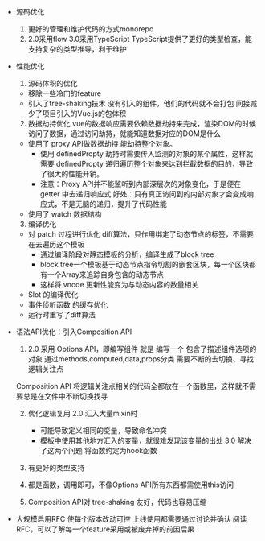 - 源码优化
  1. 更好的管理和维护代码的方式monorepo
  2. 2.0采用flow 3.0采用TypeScript
    TypeScript提供了更好的类型检查，能支持复杂的类型推导，利于维护

- 性能优化
  1. 源码体积的优化
    - 移除一些冷门的feature
    - 引入了tree-shaking技术
      没有引入的组件，他们的代码就不会打包
      间接减少了项目引入的Vue.js的包体积
      
  2. 数据劫持优化
    vue的数据响应需要依赖数据劫持来完成，渲染DOM的时候访问了数据，通过访问劫持，就能知道数据对应的DOM是什么
    - 使用了 proxy API做数据劫持 能劫持整个对象。
      - 使用 definedPropty 劫持时需要传入监测的对象的某个属性，这样就需要 definedPropty 递归遍历整个对象来达到拦截数据的目的，导致了很大的性能开销。
      - 注意：Proxy API并不能监听到内部深层次的对象变化，于是便在 getter 中去递归响应式
      好处：只有真正访问到的内部对象才会变成响应式，不是无脑的递归，提升了代码性能
    - 使用了 watch 数据结构

  3. 编译优化
    - 对 patch 过程进行优化
    diff算法，只作用绑定了动态节点的标签，不需要在去遍历这个模板
      - 通过编译阶段对静态模板的分析，编译生成了block tree
      - block tree一个模板基于动态节点指令切割的嵌套区块，每一个区块都有一个Array来追踪自身包含的动态节点
      - 这样将 vnode 更新性能变为与动态内容的数量相关
    - Slot 的编译优化
    - 事件侦听函数 的缓存优化
    - 运行时重写了diff算法

- 语法API优化：引入Composition API
  1. 2.0 采用 Options API，即编写组件 就是 编写一个 包含了描述组件选项的对象
  通过methods,computed,data,props分类
  需要不断的去切换、寻找逻辑关注点
  
  Composition API 将逻辑关注点相关的代码全都放在一个函数里，这样就不需要总是在文件中不断切换找寻
  
  2. 优化逻辑复用
    2.0 汇入大量mixin时 
      - 可能导致定义相同的变量，导致命名冲突
      - 模板中使用其他地方汇入的变量，就很难发现该变量的出处
    3.0 解决了这两个问题 将函数约定为hook函数

  3. 有更好的类型支持
  4. 都是函数，调用即可，不像Options API所有东西都需使用this访问
  5. Composition API对 tree-shaking 友好，代码也容易压缩

- 大规模启用RFC 使每个版本改动可控
  上线使用都需要通过讨论并确认
  阅读RFC，可以了解每一个feature采用或被废弃掉的前因后果

